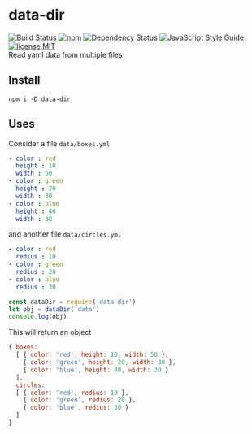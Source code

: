# data-dir
[![Build Status](https://travis-ci.org/mohitsinghs/data-dir.svg)](https://travis-ci.org/mohitsinghs/data-dir)
[![npm](https://badge.fury.io/js/data-dir.svg)](http://badge.fury.io/js/data-dir)
[![Dependency Status](https://gemnasium.com/badges/github.com/mohitsinghs/data-dir.svg)](https://gemnasium.com/github.com/mohitsinghs/data-dir)
[![JavaScript Style Guide](https://img.shields.io/badge/code_style-standard-brightgreen.svg)](https://standardjs.com)
[![license MIT](https://img.shields.io/badge/license-MIT-brightgreen.svg)](https://github.com/mohitsinghs/mohitsinghs.github.io/blob/source/LICENSE)  
Read yaml data from multiple files

## Install

```
npm i -D data-dir
```

## Uses

Consider a file `data/boxes.yml`

```yaml
- color : red
  height : 10
  width : 50
- color : green
  height : 20
  width : 30
- color : blue
  height : 40
  width : 30
```

and another file `data/circles.yml`

```yaml
- color : red
  redius : 10
- color : green
  redius : 20
- color : blue
  redius : 30
```

```js
const dataDir = require('data-dir')
let obj = dataDir('data')
console.log(obj)
```

This will return an object

```js
{ boxes:
  [ { color: 'red', height: 10, width: 50 },
    { color: 'green', height: 20, width: 30 },
    { color: 'blue', height: 40, width: 30 }
  ],
  circles:
  [ { color: 'red', redius: 10 },
    { color: 'green', redius: 20 },
    { color: 'blue', redius: 30 }
  ]
}
```